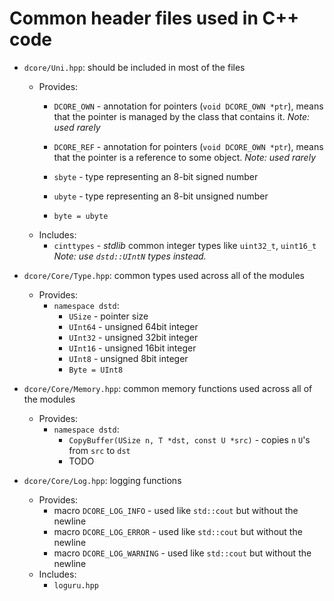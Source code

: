 # Common header files used in C++ code

- `dcore/Uni.hpp`: should be included in most of the files
  - Provides:
    * `DCORE_OWN` - annotation for pointers (`void DCORE_OWN *ptr`), means
                  that the pointer is managed by the class that contains it.
                  *Note: used rarely*
    * `DCORE_REF` - annotation for pointers (`void DCORE_OWN *ptr`), means
                  that the pointer is a reference to some object.
                  *Note: used rarely*
    
    * `sbyte` - type representing an 8-bit signed number
    * `ubyte` - type representing an 8-bit unsigned number
    * `byte = ubyte`
  - Includes:
    * `cinttypes` - *stdlib* common integer types like `uint32_t`, `uint16_t`
                    *Note: use `dstd::UIntN` types instead.*

- `dcore/Core/Type.hpp`: common types used across all of the modules
  - Provides:
    - `namespace dstd`:
      - `USize` - pointer size
      - `UInt64` - unsigned 64bit integer
      - `UInt32` - unsigned 32bit integer
      - `UInt16` - unsigned 16bit integer
      - `UInt8` - unsigned 8bit integer
      - `Byte = UInt8`

- `dcore/Core/Memory.hpp`: common memory functions used across all of the modules
  - Provides:
    - `namespace dstd`:
      - `CopyBuffer(USize n, T *dst, const U *src)` - copies `n` `U`'s from `src` to `dst`
      - TODO

- `dcore/Core/Log.hpp`: logging functions
  - Provides:
    - macro `DCORE_LOG_INFO` - used like `std::cout` but without the newline
    - macro `DCORE_LOG_ERROR` - used like `std::cout` but without the newline
    - macro `DCORE_LOG_WARNING` - used like `std::cout` but without the newline
  - Includes:
    - `loguru.hpp`

